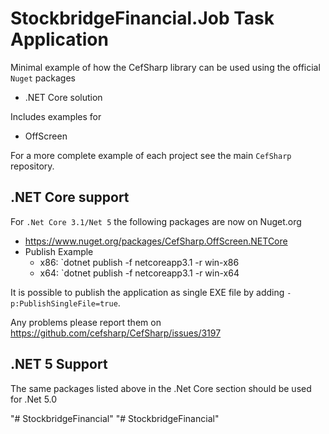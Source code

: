 # StockbridgeFinancial.Job Task Application

Minimal example of how the CefSharp library can be used using the official `Nuget` packages

- .NET Core solution 

Includes examples for
- OffScreen
 
For a more complete example of each project see the main `CefSharp` repository.

## .NET Core support

For `.Net Core 3.1/Net 5` the following packages are now on Nuget.org
- https://www.nuget.org/packages/CefSharp.OffScreen.NETCore
- Publish Example
  - x86: `dotnet publish -f netcoreapp3.1 -r win-x86
  - x64: `dotnet publish -f netcoreapp3.1 -r win-x64

It is possible to publish the application as single EXE file by adding `-p:PublishSingleFile=true`.

Any problems please report them on https://github.com/cefsharp/CefSharp/issues/3197

## .NET 5 Support

The same packages listed above in the .Net Core section should be used for .Net 5.0

"# StockbridgeFinancial" 
"# StockbridgeFinancial" 
